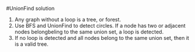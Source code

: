 #UnionFind solution

1. Any graph without a loop is a tree, or forest.
2. Use BFS and UnionFind to detect circles. If a node has two or adjacent nodes belongbeling to the same union set, a loop is detected.
3. If no loop is detected and all nodes belong to the same union set, then it is a valid tree.
